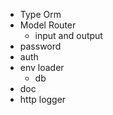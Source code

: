 - Type Orm
- Model Router
    - input and output
- password
- auth
- env loader
    - db
- doc
- http logger